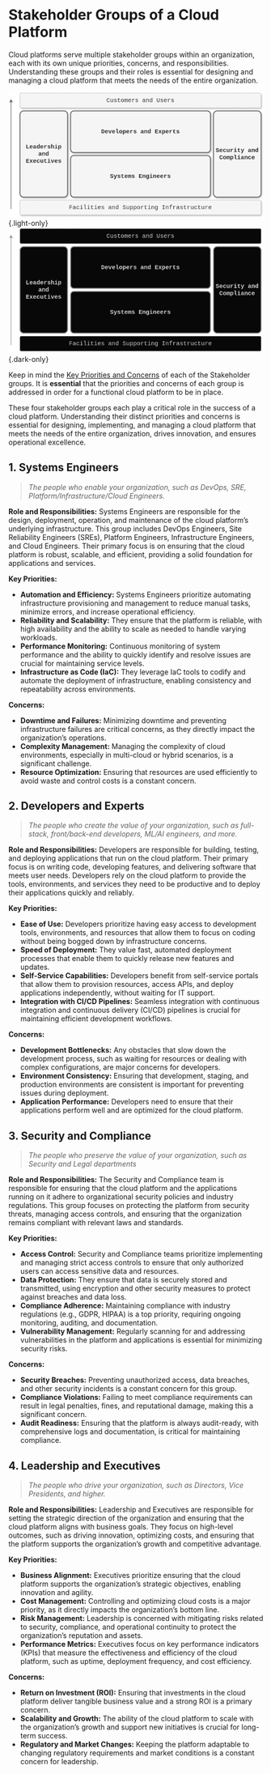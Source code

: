 # **Stakeholder Groups of a Cloud Platform**

Cloud platforms serve multiple stakeholder groups within an organization, each with its own unique priorities, concerns, and responsibilities. Understanding these groups and their roles is essential for designing and managing a cloud platform that meets the needs of the entire organization.

![Stakeholders (light)](./Stakeholders-light.drawio.png){.light-only}
![Stakeholders (dark)](./Stakeholders-dark.drawio.png){.dark-only}

Keep in mind the <u>Key Priorities and Concerns</u> of each of the Stakeholder groups.  It is **essential** that the priorities and concerns of each group is addressed in order for a functional cloud platform to be in place.

These four stakeholder groups each play a critical role in the success of a cloud platform. Understanding their distinct priorities and concerns is essential for designing, implementing, and managing a cloud platform that meets the needs of the entire organization, drives innovation, and ensures operational excellence.

## **1. Systems Engineers**

> *The people who enable your organization, such as DevOps, SRE, Platform/Infrastructure/Cloud Engineers.*

**Role and Responsibilities:**
Systems Engineers are responsible for the design, deployment, operation, and maintenance of the cloud platform’s underlying infrastructure. This group includes DevOps Engineers, Site Reliability Engineers (SREs), Platform Engineers, Infrastructure Engineers, and Cloud Engineers. Their primary focus is on ensuring that the cloud platform is robust, scalable, and efficient, providing a solid foundation for applications and services.

**Key Priorities:**
- **Automation and Efficiency:** Systems Engineers prioritize automating infrastructure provisioning and management to reduce manual tasks, minimize errors, and increase operational efficiency.
- **Reliability and Scalability:** They ensure that the platform is reliable, with high availability and the ability to scale as needed to handle varying workloads.
- **Performance Monitoring:** Continuous monitoring of system performance and the ability to quickly identify and resolve issues are crucial for maintaining service levels.
- **Infrastructure as Code (IaC):** They leverage IaC tools to codify and automate the deployment of infrastructure, enabling consistency and repeatability across environments.

**Concerns:**
- **Downtime and Failures:** Minimizing downtime and preventing infrastructure failures are critical concerns, as they directly impact the organization’s operations.
- **Complexity Management:** Managing the complexity of cloud environments, especially in multi-cloud or hybrid scenarios, is a significant challenge.
- **Resource Optimization:** Ensuring that resources are used efficiently to avoid waste and control costs is a constant concern.

## **2. Developers and Experts**

> *The people who create the value of your organization, such as full-stack, front/back-end developers, ML/AI engineers, and more.*

**Role and Responsibilities:**
Developers are responsible for building, testing, and deploying applications that run on the cloud platform. Their primary focus is on writing code, developing features, and delivering software that meets user needs. Developers rely on the cloud platform to provide the tools, environments, and services they need to be productive and to deploy their applications quickly and reliably.

**Key Priorities:**
- **Ease of Use:** Developers prioritize having easy access to development tools, environments, and resources that allow them to focus on coding without being bogged down by infrastructure concerns.
- **Speed of Deployment:** They value fast, automated deployment processes that enable them to quickly release new features and updates.
- **Self-Service Capabilities:** Developers benefit from self-service portals that allow them to provision resources, access APIs, and deploy applications independently, without waiting for IT support.
- **Integration with CI/CD Pipelines:** Seamless integration with continuous integration and continuous delivery (CI/CD) pipelines is crucial for maintaining efficient development workflows.

**Concerns:**
- **Development Bottlenecks:** Any obstacles that slow down the development process, such as waiting for resources or dealing with complex configurations, are major concerns for developers.
- **Environment Consistency:** Ensuring that development, staging, and production environments are consistent is important for preventing issues during deployment.
- **Application Performance:** Developers need to ensure that their applications perform well and are optimized for the cloud platform.

## **3. Security and Compliance**

> *The people who preserve the value of your organization, such as Security and Legal departments*

**Role and Responsibilities:**
The Security and Compliance team is responsible for ensuring that the cloud platform and the applications running on it adhere to organizational security policies and industry regulations. This group focuses on protecting the platform from security threats, managing access controls, and ensuring that the organization remains compliant with relevant laws and standards.

**Key Priorities:**
- **Access Control:** Security and Compliance teams prioritize implementing and managing strict access controls to ensure that only authorized users can access sensitive data and resources.
- **Data Protection:** They ensure that data is securely stored and transmitted, using encryption and other security measures to protect against breaches and data loss.
- **Compliance Adherence:** Maintaining compliance with industry regulations (e.g., GDPR, HIPAA) is a top priority, requiring ongoing monitoring, auditing, and documentation.
- **Vulnerability Management:** Regularly scanning for and addressing vulnerabilities in the platform and applications is essential for minimizing security risks.

**Concerns:**
- **Security Breaches:** Preventing unauthorized access, data breaches, and other security incidents is a constant concern for this group.
- **Compliance Violations:** Failing to meet compliance requirements can result in legal penalties, fines, and reputational damage, making this a significant concern.
- **Audit Readiness:** Ensuring that the platform is always audit-ready, with comprehensive logs and documentation, is critical for maintaining compliance.

## **4. Leadership and Executives**

> *The people who drive your organization, such as Directors, Vice Presidents, and higher.*

**Role and Responsibilities:**
Leadership and Executives are responsible for setting the strategic direction of the organization and ensuring that the cloud platform aligns with business goals. They focus on high-level outcomes, such as driving innovation, optimizing costs, and ensuring that the platform supports the organization’s growth and competitive advantage.

**Key Priorities:**
- **Business Alignment:** Executives prioritize ensuring that the cloud platform supports the organization’s strategic objectives, enabling innovation and agility.
- **Cost Management:** Controlling and optimizing cloud costs is a major priority, as it directly impacts the organization’s bottom line.
- **Risk Management:** Leadership is concerned with mitigating risks related to security, compliance, and operational continuity to protect the organization’s reputation and assets.
- **Performance Metrics:** Executives focus on key performance indicators (KPIs) that measure the effectiveness and efficiency of the cloud platform, such as uptime, deployment frequency, and cost efficiency.

**Concerns:**
- **Return on Investment (ROI):** Ensuring that investments in the cloud platform deliver tangible business value and a strong ROI is a primary concern.
- **Scalability and Growth:** The ability of the cloud platform to scale with the organization’s growth and support new initiatives is crucial for long-term success.
- **Regulatory and Market Changes:** Keeping the platform adaptable to changing regulatory requirements and market conditions is a constant concern for leadership.

